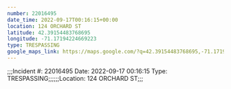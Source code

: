 ```yaml
---
number: 22016495
date_time: 2022-09-17T00:16:15+00:00
location: 124 ORCHARD ST
latitude: 42.39154483768695
longitude: -71.17194224669223
type: TRESPASSING
google_maps_link: https://maps.google.com/?q=42.39154483768695,-71.17194224669223
---
```


;;;Incident #: 22016495   Date: 2022-09-17 00:16:15   Type: TRESPASSING;;;;;;Location: 124 ORCHARD ST;;;
